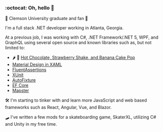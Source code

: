 ### :octocat: Oh, hello 👋

:tiger2: Clemson University graduate and fan :tiger2:

I'm a full stack .NET developer working in Atlanta, Georgia.

At a previous job, I was working with C#, .NET Framework/.NET 5, WPF, and GraphQL using several open source and known libraries such as, but not limited to:
- 🌶️ 🍫 [Hot Chocolate, Strawberry Shake, and Banana Cake Pop](https://github.com/ChilliCream/hotchocolate)
- [Material Design in XAML](https://github.com/MaterialDesignInXAML/MaterialDesignInXamlToolkit)
- [FluentAssertions](https://github.com/fluentassertions/fluentassertions)
- [XUnit](https://github.com/xunit/xunit)
- [AutoFixture](https://github.com/AutoFixture/AutoFixture)
- [EF Core](https://github.com/dotnet/efcore)
- [Mapster](https://github.com/MapsterMapper/Mapster)

🛠️ I'm starting to tinker with and learn more JavaScript and web based frameworks such as React, Angular, Vue, and Blazor.

🛹 I've written a few mods for a skateboarding game, SkaterXL, utilizing C# and Unity in my free time.
